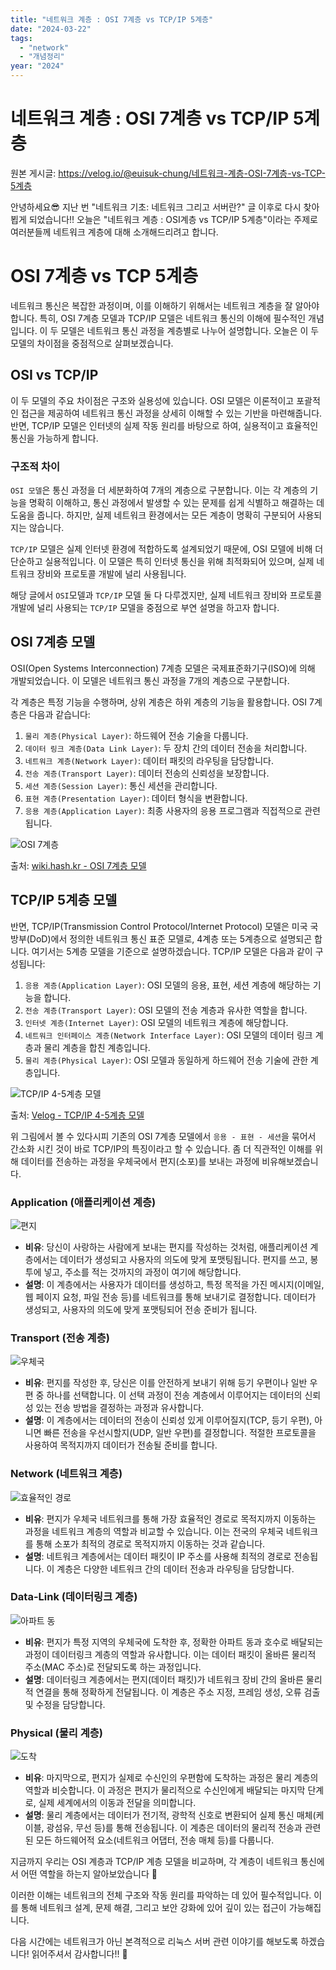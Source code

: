 ```yaml
---
title: "네트워크 계층 : OSI 7계층 vs TCP/IP 5계층"
date: "2024-03-22"
tags:
  - "network"
  - "개념정리"
year: "2024"
---
```


# 네트워크 계층 : OSI 7계층 vs TCP/IP 5계층

원본 게시글: https://velog.io/@euisuk-chung/네트워크-계층-OSI-7계층-vs-TCP-5계층



안녕하세요😎 지난 번 "네트워크 기초: 네트워크 그리고 서버란?" 글 이후로 다시 찾아뵙게 되었습니다!! 오늘은 "네트워크 계층 : OSI계층 vs TCP/IP 5계층"이라는 주제로 여러분들께 네트워크 계층에 대해 소개해드리려고 합니다.

OSI 7계층 vs TCP 5계층
==================

네트워크 통신은 복잡한 과정이며, 이를 이해하기 위해서는 네트워크 계층을 잘 알아야 합니다. 특히, OSI 7계층 모델과 TCP/IP 모델은 네트워크 통신의 이해에 필수적인 개념입니다. 이 두 모델은 네트워크 통신 과정을 계층별로 나누어 설명합니다. 오늘은 이 두 모델의 차이점을 중점적으로 살펴보겠습니다.

OSI vs TCP/IP
-------------

이 두 모델의 주요 차이점은 구조와 실용성에 있습니다. OSI 모델은 이론적이고 포괄적인 접근을 제공하여 네트워크 통신 과정을 상세히 이해할 수 있는 기반을 마련해줍니다. 반면, TCP/IP 모델은 인터넷의 실제 작동 원리를 바탕으로 하여, 실용적이고 효율적인 통신을 가능하게 합니다.

### 구조적 차이

`OSI 모델`은 통신 과정을 더 세분화하여 7개의 계층으로 구분합니다. 이는 각 계층의 기능을 명확히 이해하고, 통신 과정에서 발생할 수 있는 문제를 쉽게 식별하고 해결하는 데 도움을 줍니다. 하지만, 실제 네트워크 환경에서는 모든 계층이 명확히 구분되어 사용되지는 않습니다.

`TCP/IP` 모델은 실제 인터넷 환경에 적합하도록 설계되었기 때문에, OSI 모델에 비해 더 단순하고 실용적입니다. 이 모델은 특히 인터넷 통신을 위해 최적화되어 있으며, 실제 네트워크 장비와 프로토콜 개발에 널리 사용됩니다.

해당 글에서 `OSI`모델과 `TCP/IP` 모델 둘 다 다루겠지만, 실제 네트워크 장비와 프로토콜 개발에 널리 사용되는 `TCP/IP` 모델을 중점으로 부연 설명을 하고자 합니다.

OSI 7계층 모델
----------

OSI(Open Systems Interconnection) 7계층 모델은 국제표준화기구(ISO)에 의해 개발되었습니다. 이 모델은 네트워크 통신 과정을 7개의 계층으로 구분합니다.

각 계층은 특정 기능을 수행하며, 상위 계층은 하위 계층의 기능을 활용합니다. OSI 7계층은 다음과 같습니다:

1. `물리 계층(Physical Layer)`: 하드웨어 전송 기술을 다룹니다.
2. `데이터 링크 계층(Data Link Layer)`: 두 장치 간의 데이터 전송을 처리합니다.
3. `네트워크 계층(Network Layer)`: 데이터 패킷의 라우팅을 담당합니다.
4. `전송 계층(Transport Layer)`: 데이터 전송의 신뢰성을 보장합니다.
5. `세션 계층(Session Layer)`: 통신 세션을 관리합니다.
6. `표현 계층(Presentation Layer)`: 데이터 형식을 변환합니다.
7. `응용 계층(Application Layer)`: 최종 사용자의 응용 프로그램과 직접적으로 관련됩니다.

![OSI 7계층](https://velog.velcdn.com/images/euisuk-chung/post/42a9e6d5-a544-4ff2-82cd-74059e811350/image.png)  

출처: [wiki.hash.kr - OSI 7계층 모델](http://wiki.hash.kr/index.php/%ED%8C%8C%EC%9D%BC:OSI_7_%EA%B3%84%EC%B8%B5.jpg)

TCP/IP 5계층 모델
-------------

반면, TCP/IP(Transmission Control Protocol/Internet Protocol) 모델은 미국 국방부(DoD)에서 정의한 네트워크 통신 표준 모델로, 4계층 또는 5계층으로 설명되곤 합니다. 여기서는 5계층 모델을 기준으로 설명하겠습니다. TCP/IP 모델은 다음과 같이 구성됩니다:

1. `응용 계층(Application Layer)`: OSI 모델의 응용, 표현, 세션 계층에 해당하는 기능을 합니다.
2. `전송 계층(Transport Layer)`: OSI 모델의 전송 계층과 유사한 역할을 합니다.
3. `인터넷 계층(Internet Layer)`: OSI 모델의 네트워크 계층에 해당합니다.
4. `네트워크 인터페이스 계층(Network Interface Layer)`: OSI 모델의 데이터 링크 계층과 물리 계층을 합친 계층입니다.
5. `물리 계층(Physical Layer)`: OSI 모델과 동일하게 하드웨어 전송 기술에 관한 계층입니다.

![TCP/IP 4-5계층 모델](https://velog.velcdn.com/images/euisuk-chung/post/f0f32d9b-3285-4d4b-aaf4-b717b7c4e8e5/image.png)  

출처: [Velog - TCP/IP 4-5계층 모델](https://velog.io/@jwkim/cs-nw-osi-tcp-ip)

위 그림에서 볼 수 있다시피 기존의 OSI 7계층 모델에서 `응용 - 표현 - 세션`을 묶어서 간소화 시킨 것이 바로 TCP/IP의 특징이라고 할 수 있습니다. 좀 더 직관적인 이해를 위해 데이터를 전송하는 과정을 우체국에서 편지(소포)를 보내는 과정에 비유해보겠습니다.

### Application (애플리케이션 계층)

![편지](https://velog.velcdn.com/images/euisuk-chung/post/d0002198-7de0-4c2e-b23f-0286f55a87ac/image.png)

* **비유**: 당신이 사랑하는 사람에게 보내는 편지를 작성하는 것처럼, 애플리케이션 계층에서는 데이터가 생성되고 사용자의 의도에 맞게 포맷팅됩니다. 편지를 쓰고, 봉투에 넣고, 주소를 적는 것까지의 과정이 여기에 해당합니다.
* **설명**: 이 계층에서는 사용자가 데이터를 생성하고, 특정 목적을 가진 메시지(이메일, 웹 페이지 요청, 파일 전송 등)를 네트워크를 통해 보내기로 결정합니다. 데이터가 생성되고, 사용자의 의도에 맞게 포맷팅되어 전송 준비가 됩니다.

### Transport (전송 계층)

![우체국](https://velog.velcdn.com/images/euisuk-chung/post/4bca06ea-176f-4331-8851-2cfd8a6ec0da/image.png)

* **비유**: 편지를 작성한 후, 당신은 이를 안전하게 보내기 위해 등기 우편이나 일반 우편 중 하나를 선택합니다. 이 선택 과정이 전송 계층에서 이루어지는 데이터의 신뢰성 있는 전송 방법을 결정하는 과정과 유사합니다.
* **설명**: 이 계층에서는 데이터의 전송이 신뢰성 있게 이루어질지(TCP, 등기 우편), 아니면 빠른 전송을 우선시할지(UDP, 일반 우편)를 결정합니다. 적절한 프로토콜을 사용하여 목적지까지 데이터가 전송될 준비를 합니다.

### Network (네트워크 계층)

![효율적인 경로](https://velog.velcdn.com/images/euisuk-chung/post/012459e0-74a9-48ac-ad29-7ec95b609166/image.png)

* **비유**: 편지가 우체국 네트워크를 통해 가장 효율적인 경로로 목적지까지 이동하는 과정을 네트워크 계층의 역할과 비교할 수 있습니다. 이는 전국의 우체국 네트워크를 통해 소포가 최적의 경로로 목적지까지 이동하는 것과 같습니다.
* **설명**: 네트워크 계층에서는 데이터 패킷이 IP 주소를 사용해 최적의 경로로 전송됩니다. 이 계층은 다양한 네트워크 간의 데이터 전송과 라우팅을 담당합니다.

### Data-Link (데이터링크 계층)

![아파트 동](https://velog.velcdn.com/images/euisuk-chung/post/1021214a-e60e-47fd-b2a3-5b3cf3afec72/image.png)

* **비유**: 편지가 특정 지역의 우체국에 도착한 후, 정확한 아파트 동과 호수로 배달되는 과정이 데이터링크 계층의 역할과 유사합니다. 이는 데이터 패킷이 올바른 물리적 주소(MAC 주소)로 전달되도록 하는 과정입니다.
* **설명**: 데이터링크 계층에서는 편지(데이터 패킷)가 네트워크 장비 간의 올바른 물리적 연결을 통해 정확하게 전달됩니다. 이 계층은 주소 지정, 프레임 생성, 오류 검출 및 수정을 담당합니다.

### Physical (물리 계층)

![도착](https://velog.velcdn.com/images/euisuk-chung/post/0eb6733c-b079-47f9-84ab-c64531263c33/image.png)

* **비유**: 마지막으로, 편지가 실제로 수신인의 우편함에 도착하는 과정은 물리 계층의 역할과 비슷합니다. 이 과정은 편지가 물리적으로 수신인에게 배달되는 마지막 단계로, 실제 세계에서의 이동과 전달을 의미합니다.
* **설명**: 물리 계층에서는 데이터가 전기적, 광학적 신호로 변환되어 실제 통신 매체(케이블, 광섬유, 무선 등)를 통해 전송됩니다. 이 계층은 데이터의 물리적 전송과 관련된 모든 하드웨어적 요소(네트워크 어댑터, 전송 매체 등)를 다룹니다.

지금까지 우리는 OSI 계층과 TCP/IP 계층 모델을 비교하며, 각 계층이 네트워크 통신에서 어떤 역할을 하는지 알아보았습니다 🤗

이러한 이해는 네트워크의 전체 구조와 작동 원리를 파악하는 데 있어 필수적입니다. 이를 통해 네트워크 설계, 문제 해결, 그리고 보안 강화에 있어 깊이 있는 접근이 가능해집니다.

다음 시간에는 네트워크가 아닌 본격적으로 리눅스 서버 관련 이야기를 해보도록 하겠습니다! 읽어주셔서 감사합니다!! 📖

